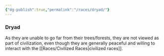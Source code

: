 ```yaml
---
{"dg-publish":true,"permalink":"/races/dryad/"}
---
```


### Dryad
As they are unable to go far from their trees/forests, they are not viewed as part of civilization, even though they are generally peaceful and willing to interact with the [[Races/Civilized Races\|civilized races]].